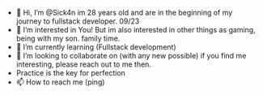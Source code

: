 - 👋 Hi, I’m @Sick4n im 28 years old and are in the beginning of my journey to fullstack developer. 09/23
- 👀 I’m interested in You! But im also interested in other things as gaming, being with my son. family time.
- 🌱 I’m currently learning (Fullstack development)
- 💞️ I’m looking to collaborate on (with any new possible) if you find me interesting, please reach out to me then.
- Practice is the key for perfection
- 📫 How to reach me  (ping)

<!---
Sick4n/Sick4n is a ✨ special ✨ repository because its `README.md` (this file) appears on your GitHub profile.
You can click the Preview link to take a look at your changes.
--->
